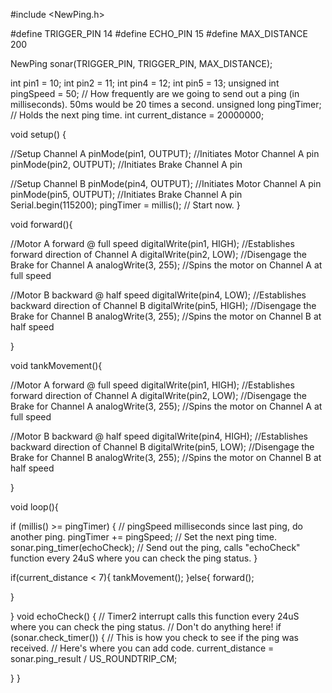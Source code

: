 #include <NewPing.h>
 
#define TRIGGER_PIN  14
#define ECHO_PIN     15
#define MAX_DISTANCE 200
 
NewPing sonar(TRIGGER_PIN, TRIGGER_PIN, MAX_DISTANCE);

int pin1 = 10;
int pin2 = 11;
int pin4 = 12;
int pin5 = 13;
unsigned int pingSpeed = 50; // How frequently are we going to send out a ping (in milliseconds). 50ms would be 20 times a second.
unsigned long pingTimer;     // Holds the next ping time.
int current_distance = 20000000;

void setup() {
  
  //Setup Channel A
  pinMode(pin1, OUTPUT); //Initiates Motor Channel A pin
  pinMode(pin2, OUTPUT); //Initiates Brake Channel A pin

  //Setup Channel B
  pinMode(pin4, OUTPUT); //Initiates Motor Channel A pin
  pinMode(pin5, OUTPUT);  //Initiates Brake Channel A pin
    Serial.begin(115200);
     pingTimer = millis(); // Start now.
}

void forward(){

  //Motor A forward @ full speed
  digitalWrite(pin1, HIGH); //Establishes forward direction of Channel A
  digitalWrite(pin2, LOW);   //Disengage the Brake for Channel A
  analogWrite(3, 255);   //Spins the motor on Channel A at full speed

  //Motor B backward @ half speed
  digitalWrite(pin4, LOW);  //Establishes backward direction of Channel B
  digitalWrite(pin5, HIGH);   //Disengage the Brake for Channel B
  analogWrite(3, 255);    //Spins the motor on Channel B at half speed
  
  
}

void tankMovement(){

  //Motor A forward @ full speed
  digitalWrite(pin1, HIGH); //Establishes forward direction of Channel A
  digitalWrite(pin2, LOW);   //Disengage the Brake for Channel A
  analogWrite(3, 255);   //Spins the motor on Channel A at full speed

  //Motor B backward @ half speed
  digitalWrite(pin4, HIGH);  //Establishes backward direction of Channel B
  digitalWrite(pin5, LOW);   //Disengage the Brake for Channel B
  analogWrite(3, 255);    //Spins the motor on Channel B at half speed
  
  
}


void loop(){

  if (millis() >= pingTimer) {   // pingSpeed milliseconds since last ping, do another ping.
    pingTimer += pingSpeed;      // Set the next ping time.
    sonar.ping_timer(echoCheck); // Send out the ping, calls "echoCheck" function every 24uS where you can check the ping status.
  }

  if(current_distance < 7){
  tankMovement();
  }else{
       forward();
   
  }
  
}
void echoCheck() { // Timer2 interrupt calls this function every 24uS where you can check the ping status.
  // Don't do anything here!
  if (sonar.check_timer()) { // This is how you check to see if the ping was received.
    // Here's where you can add code.
    current_distance = sonar.ping_result / US_ROUNDTRIP_CM;

  }
}
